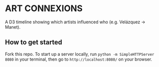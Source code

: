 # ART CONNEXIONS

A D3 timeline showing which artists influenced who (e.g. Velázquez -> Manet). 

## How to get started

Fork this repo. To start up a server locally, run `python -m SimpleHTTPServer 8080` in your terminal, then go to `http://localhost:8080/` on your browser.
